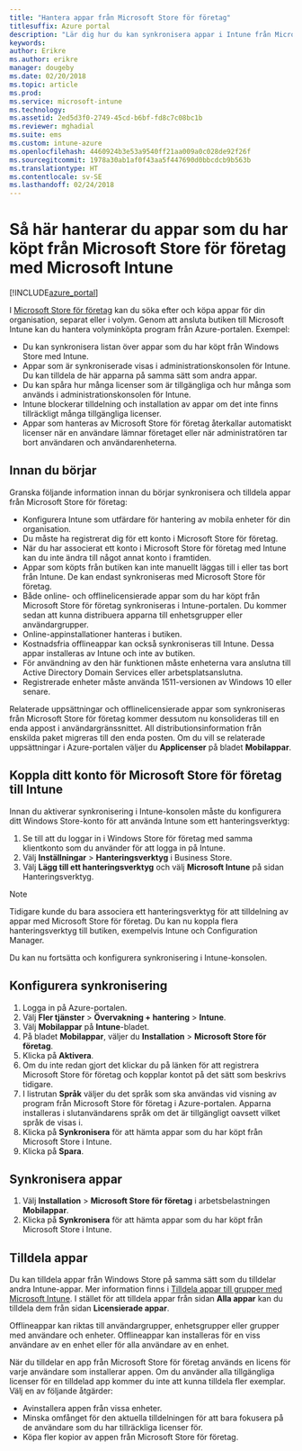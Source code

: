 ```yaml
---
title: "Hantera appar från Microsoft Store för företag"
titlesuffix: Azure portal
description: "Lär dig hur du kan synkronisera appar i Intune från Microsoft Store för företag och sedan tilldela och spåra dem.”"
keywords: 
author: Erikre
ms.author: erikre
manager: dougeby
ms.date: 02/20/2018
ms.topic: article
ms.prod: 
ms.service: microsoft-intune
ms.technology: 
ms.assetid: 2ed5d3f0-2749-45cd-b6bf-fd8c7c08bc1b
ms.reviewer: mghadial
ms.suite: ems
ms.custom: intune-azure
ms.openlocfilehash: 4460924b3e53a9540ff21aa009a0c028de92f26f
ms.sourcegitcommit: 1978a30ab1af0f43aa5f447690d0bbcdcb9b563b
ms.translationtype: HT
ms.contentlocale: sv-SE
ms.lasthandoff: 02/24/2018
---
```

# <a name="how-to-manage-apps-you-purchased-from-the-microsoft-store-for-business-with-microsoft-intune"></a>Så här hanterar du appar som du har köpt från Microsoft Store för företag med Microsoft Intune

[!INCLUDE[azure_portal](./includes/azure_portal.md)]


I [Microsoft Store för företag](https://www.microsoft.com/business-store) kan du söka efter och köpa appar för din organisation, separat eller i volym. Genom att ansluta butiken till Microsoft Intune kan du hantera volyminköpta program från Azure-portalen. Exempel:
* Du kan synkronisera listan över appar som du har köpt från Windows Store med Intune.
* Appar som är synkroniserade visas i administrationskonsolen för Intune. Du kan tilldela de här apparna på samma sätt som andra appar.
* Du kan spåra hur många licenser som är tillgängliga och hur många som används i administrationskonsolen för Intune.
* Intune blockerar tilldelning och installation av appar om det inte finns tillräckligt många tillgängliga licenser.
* Appar som hanteras av Microsoft Store för företag återkallar automatiskt licenser när en användare lämnar företaget eller när administratören tar bort användaren och användarenheterna.

## <a name="before-you-start"></a>Innan du börjar

Granska följande information innan du börjar synkronisera och tilldela appar från Microsoft Store för företag:

- Konfigurera Intune som utfärdare för hantering av mobila enheter för din organisation.
- Du måste ha registrerat dig för ett konto i Microsoft Store för företag.
- När du har associerat ett konto i Microsoft Store för företag med Intune kan du inte ändra till något annat konto i framtiden.
- Appar som köpts från butiken kan inte manuellt läggas till i eller tas bort från Intune. De kan endast synkroniseras med Microsoft Store för företag.
- Både online- och offlinelicensierade appar som du har köpt från Microsoft Store för företag synkroniseras i Intune-portalen. Du kommer sedan att kunna distribuera apparna till enhetsgrupper eller användargrupper. 
- Online-appinstallationer hanteras i butiken.
- Kostnadsfria offlineappar kan också synkroniseras till Intune. Dessa appar installeras av Intune och inte av butiken.
- För användning av den här funktionen måste enheterna vara anslutna till Active Directory Domain Services eller arbetsplatsanslutna.
- Registrerade enheter måste använda 1511-versionen av Windows 10 eller senare.

Relaterade uppsättningar och offlinelicensierade appar som synkroniseras från Microsoft Store för företag kommer dessutom nu konsolideras till en enda appost i användargränssnittet. All distributionsinformation från enskilda paket migreras till den enda posten. Om du vill se relaterade uppsättningar i Azure-portalen väljer du **Applicenser** på bladet **Mobilappar**.

## <a name="associate-your-microsoft-store-for-business-account-with-intune"></a>Koppla ditt konto för Microsoft Store för företag till Intune
Innan du aktiverar synkronisering i Intune-konsolen måste du konfigurera ditt Windows Store-konto för att använda Intune som ett hanteringsverktyg:
1. Se till att du loggar in i Windows Store för företag med samma klientkonto som du använder för att logga in på Intune.
2. Välj **Inställningar** > **Hanteringsverktyg** i Business Store.
3. Välj **Lägg till ett hanteringsverktyg** och välj **Microsoft Intune** på sidan Hanteringsverktyg.

> [!NOTE]
> Tidigare kunde du bara associera ett hanteringsverktyg för att tilldelning av appar med Microsoft Store för företag. Du kan nu koppla flera hanteringsverktyg till butiken, exempelvis Intune och Configuration Manager.

Du kan nu fortsätta och konfigurera synkronisering i Intune-konsolen.

## <a name="configure-synchronization"></a>Konfigurera synkronisering

1. Logga in på Azure-portalen.
2. Välj **Fler tjänster** > **Övervakning + hantering** > **Intune**.
3. Välj **Mobilappar** på **Intune**-bladet.
4. På bladet **Mobilappar**, väljer du **Installation** > **Microsoft Store för företag**.
5. Klicka på **Aktivera**.
6. Om du inte redan gjort det klickar du på länken för att registrera Microsoft Store för företag och kopplar kontot på det sätt som beskrivs tidigare.
7. I listrutan **Språk** väljer du det språk som ska användas vid visning av program från Microsoft Store för företag i Azure-portalen. Apparna installeras i slutanvändarens språk om det är tillgängligt oavsett vilket språk de visas i.
8. Klicka på **Synkronisera** för att hämta appar som du har köpt från Microsoft Store i Intune.
9. Klicka på **Spara**.

## <a name="synchronize-apps"></a>Synkronisera appar

1. Välj **Installation** > **Microsoft Store för företag** i arbetsbelastningen **Mobilappar**.
2. Klicka på **Synkronisera** för att hämta appar som du har köpt från Microsoft Store i Intune.

## <a name="assign-apps"></a>Tilldela appar

Du kan tilldela appar från Windows Store på samma sätt som du tilldelar andra Intune-appar. Mer information finns i [Tilldela appar till grupper med Microsoft Intune](apps-deploy.md). I stället för att tilldela appar från sidan **Alla appar** kan du tilldela dem från sidan **Licensierade appar**.

Offlineappar kan riktas till användargrupper, enhetsgrupper eller grupper med användare och enheter.
Offlineappar kan installeras för en viss användare av en enhet eller för alla användare av en enhet. 


När du tilldelar en app från Microsoft Store för företag används en licens för varje användare som installerar appen. Om du använder alla tillgängliga licenser för en tilldelad app kommer du inte att kunna tilldela fler exemplar. Välj en av följande åtgärder:
* Avinstallera appen från vissa enheter.
* Minska omfånget för den aktuella tilldelningen för att bara fokusera på de användare som du har tillräckliga licenser för.
* Köpa fler kopior av appen från Microsoft Store för företag.



